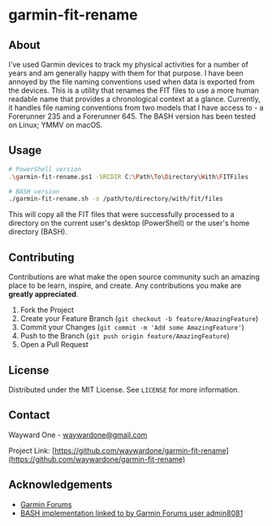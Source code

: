 # garmin-fit-rename


## About

I've used Garmin devices to track my physical activities for a number of years and am generally happy with them for that purpose. I have been annoyed by the file naming conventions used when data is exported from the devices. This is a utility that renames the FIT files to use a more human readable name that provides a chronological context at a glance. Currently, it handles file naming conventions from two models that I have access to - a Forerunner 235 and a Forerunner 645. The BASH version has been tested on Linux; YMMV on macOS.



## Usage


```sh
# PowerShell version
.\garmin-fit-rename.ps1 -SRCDIR C:\Path\To\Directory\With\FITFiles

# BASH version
./garmin-fit-rename.sh -s /path/to/directory/with/fit/files
```

This will copy all the FIT files that were successfully processed to a directory on the current user's desktop (PowerShell) or the user's home directory (BASH).


## Contributing


Contributions are what make the open source community such an amazing place to be learn, inspire, and create. Any contributions you make are **greatly appreciated**.

1. Fork the Project
2. Create your Feature Branch (`git checkout -b feature/AmazingFeature`)
3. Commit your Changes (`git commit -m 'Add some AmazingFeature'`)
4. Push to the Branch (`git push origin feature/AmazingFeature`)
5. Open a Pull Request



## License

Distributed under the MIT License. See `LICENSE` for more information.



## Contact

Wayward One - waywardone@gmail.com

Project Link: [https://github.com/waywardone/garmin-fit-rename](https://github.com/waywardone/garmin-fit-rename)



## Acknowledgements
* [Garmin Forums](https://forums.garmin.com/apps-software/mac-windows-software/f/garmin-express-windows/81739/change-file-name-format)
* [BASH implementation linked to by Garmin Forums user admin8081](https://www.dropbox.com/s/16frs902kz17uzg/copy-garmin-fit-files-2018-01-05.bash?dl=0)

